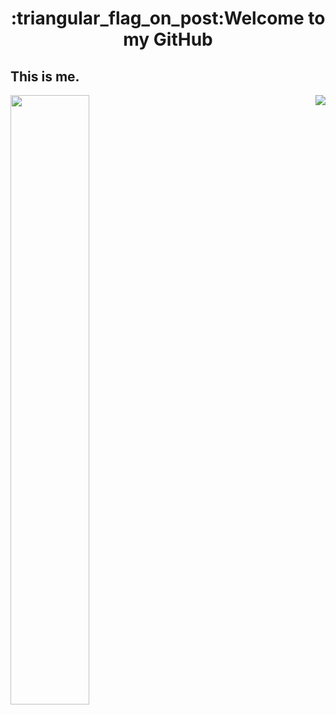 <h1 align="center">:triangular_flag_on_post:Welcome to my GitHub</h1>

## This is me.

<section>
  <img width="50%" align="left" src="https://github-readme-stats.vercel.app/api/top-langs/?username=nanxuanzi"/><img align="right" src="https://github-readme-stats.vercel.app/api?username=nanxuanzi&show_icons=true"/> 
</section>
